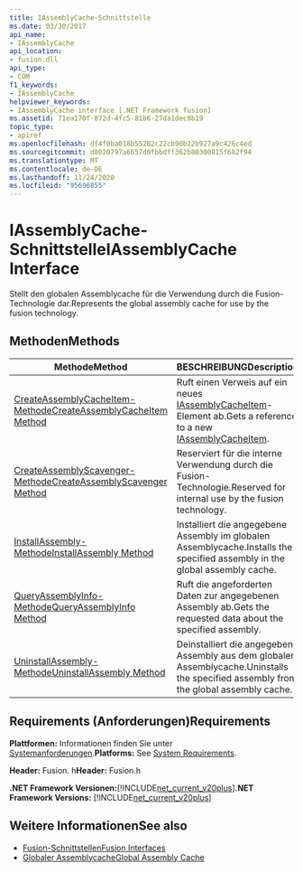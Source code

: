 ```yaml
---
title: IAssemblyCache-Schnittstelle
ms.date: 03/30/2017
api_name:
- IAssemblyCache
api_location:
- fusion.dll
api_type:
- COM
f1_keywords:
- IAssemblyCache
helpviewer_keywords:
- IAssemblyCache interface [.NET Framework fusion]
ms.assetid: 71ea170f-872d-4fc5-81b6-27da1dec9b19
topic_type:
- apiref
ms.openlocfilehash: df4f0ba018b55202c22cb90b22b927a9c426c4ed
ms.sourcegitcommit: d8020797a6657d0fbbdff362b80300815f682f94
ms.translationtype: MT
ms.contentlocale: de-DE
ms.lasthandoff: 11/24/2020
ms.locfileid: "95696855"
---
```

# <a name="iassemblycache-interface"></a><span data-ttu-id="e6917-102">IAssemblyCache-Schnittstelle</span><span class="sxs-lookup"><span data-stu-id="e6917-102">IAssemblyCache Interface</span></span>

<span data-ttu-id="e6917-103">Stellt den globalen Assemblycache für die Verwendung durch die Fusion-Technologie dar.</span><span class="sxs-lookup"><span data-stu-id="e6917-103">Represents the global assembly cache for use by the fusion technology.</span></span>  
  
## <a name="methods"></a><span data-ttu-id="e6917-104">Methoden</span><span class="sxs-lookup"><span data-stu-id="e6917-104">Methods</span></span>  
  
|<span data-ttu-id="e6917-105">Methode</span><span class="sxs-lookup"><span data-stu-id="e6917-105">Method</span></span>|<span data-ttu-id="e6917-106">BESCHREIBUNG</span><span class="sxs-lookup"><span data-stu-id="e6917-106">Description</span></span>|  
|------------|-----------------|  
|[<span data-ttu-id="e6917-107">CreateAssemblyCacheItem-Methode</span><span class="sxs-lookup"><span data-stu-id="e6917-107">CreateAssemblyCacheItem Method</span></span>](iassemblycache-createassemblycacheitem-method.md)|<span data-ttu-id="e6917-108">Ruft einen Verweis auf ein neues [IAssemblyCacheItem](iassemblycacheitem-interface.md)-Element ab.</span><span class="sxs-lookup"><span data-stu-id="e6917-108">Gets a reference to a new [IAssemblyCacheItem](iassemblycacheitem-interface.md).</span></span>|  
|[<span data-ttu-id="e6917-109">CreateAssemblyScavenger-Methode</span><span class="sxs-lookup"><span data-stu-id="e6917-109">CreateAssemblyScavenger Method</span></span>](iassemblycache-createassemblyscavenger-method.md)|<span data-ttu-id="e6917-110">Reserviert für die interne Verwendung durch die Fusion-Technologie.</span><span class="sxs-lookup"><span data-stu-id="e6917-110">Reserved for internal use by the fusion technology.</span></span>|  
|[<span data-ttu-id="e6917-111">InstallAssembly-Methode</span><span class="sxs-lookup"><span data-stu-id="e6917-111">InstallAssembly Method</span></span>](iassemblycache-installassembly-method.md)|<span data-ttu-id="e6917-112">Installiert die angegebene Assembly im globalen Assemblycache.</span><span class="sxs-lookup"><span data-stu-id="e6917-112">Installs the specified assembly in the global assembly cache.</span></span>|  
|[<span data-ttu-id="e6917-113">QueryAssemblyInfo-Methode</span><span class="sxs-lookup"><span data-stu-id="e6917-113">QueryAssemblyInfo Method</span></span>](iassemblycache-queryassemblyinfo-method.md)|<span data-ttu-id="e6917-114">Ruft die angeforderten Daten zur angegebenen Assembly ab.</span><span class="sxs-lookup"><span data-stu-id="e6917-114">Gets the requested data about the specified assembly.</span></span>|  
|[<span data-ttu-id="e6917-115">UninstallAssembly-Methode</span><span class="sxs-lookup"><span data-stu-id="e6917-115">UninstallAssembly Method</span></span>](iassemblycache-uninstallassembly-method.md)|<span data-ttu-id="e6917-116">Deinstalliert die angegebene Assembly aus dem globalen Assemblycache.</span><span class="sxs-lookup"><span data-stu-id="e6917-116">Uninstalls the specified assembly from the global assembly cache.</span></span>|  
  
## <a name="requirements"></a><span data-ttu-id="e6917-117">Requirements (Anforderungen)</span><span class="sxs-lookup"><span data-stu-id="e6917-117">Requirements</span></span>  

 <span data-ttu-id="e6917-118">**Plattformen:** Informationen finden Sie unter [Systemanforderungen](../../get-started/system-requirements.md).</span><span class="sxs-lookup"><span data-stu-id="e6917-118">**Platforms:** See [System Requirements](../../get-started/system-requirements.md).</span></span>  
  
 <span data-ttu-id="e6917-119">**Header:** Fusion. h</span><span class="sxs-lookup"><span data-stu-id="e6917-119">**Header:** Fusion.h</span></span>  
  
 <span data-ttu-id="e6917-120">**.NET Framework Versionen:**[!INCLUDE[net_current_v20plus](../../../../includes/net-current-v20plus-md.md)]</span><span class="sxs-lookup"><span data-stu-id="e6917-120">**.NET Framework Versions:** [!INCLUDE[net_current_v20plus](../../../../includes/net-current-v20plus-md.md)]</span></span>  
  
## <a name="see-also"></a><span data-ttu-id="e6917-121">Weitere Informationen</span><span class="sxs-lookup"><span data-stu-id="e6917-121">See also</span></span>

- [<span data-ttu-id="e6917-122">Fusion-Schnittstellen</span><span class="sxs-lookup"><span data-stu-id="e6917-122">Fusion Interfaces</span></span>](fusion-interfaces.md)
- [<span data-ttu-id="e6917-123">Globaler Assemblycache</span><span class="sxs-lookup"><span data-stu-id="e6917-123">Global Assembly Cache</span></span>](../../app-domains/gac.md)
